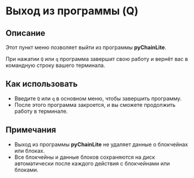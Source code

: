 # Выход из программы (Q)

## Описание

Этот пункт меню позволяет выйти из программы **pyChainLite**.

При нажатии `Q` или `q` программа завершит свою работу и вернёт вас в командную строку вашего терминала.

## Как использовать

- Введите `Q` или `q` в основном меню, чтобы завершить программу.
- После этого программа закроется, и вы сможете продолжить работу в терминале.

## Примечания

- Выход из программы **pyChainLite** не удаляет данные о блокчейнах или блоках.
- Все блокчейны и данные блоков сохраняются на диск автоматически после каждого действия с блокчейнами или блоками.


